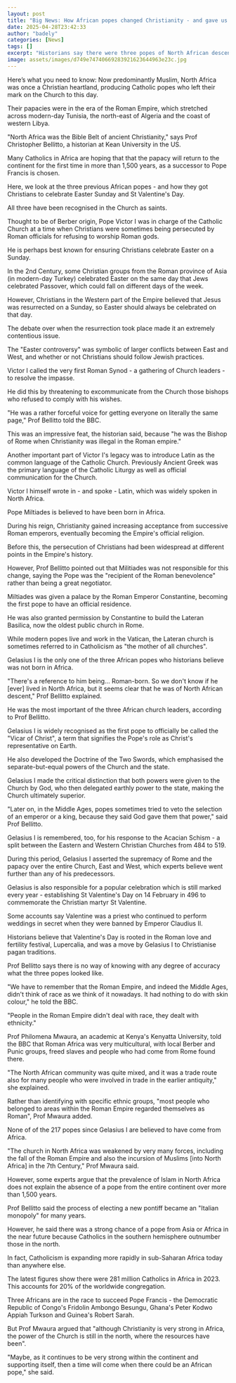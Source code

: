 ```yaml
---
layout: post
title: "Big News: How African popes changed Christianity - and gave us Valentine's Day"
date: 2025-04-28T23:42:33
author: "badely"
categories: [News]
tags: []
excerpt: "Historians say there were three popes of North African descent, the last one more than 1,500 years ago."
image: assets/images/d749e74740669283921623644963e23c.jpg
---
```


Here’s what you need to know: Now predominantly Muslim, North Africa was once a Christian heartland, producing Catholic popes who left their mark on the Church to this day.

Their papacies were in the era of the Roman Empire, which stretched across modern-day Tunisia, the north-east of Algeria and the coast of western Libya.

"North Africa was the Bible Belt of ancient Christianity," says Prof Christopher Bellitto, a historian at Kean University in the US.

Many Catholics in Africa are hoping that that the papacy will return to the continent  for the first time in more than 1,500 years, as a successor to Pope Francis is chosen.

Here, we look at the three previous African popes - and how they got Christians to celebrate Easter Sunday and St Valentine's Day. 

All three have been recognised in the Church as saints.

Thought to be of Berber origin, Pope Victor I was in charge of the Catholic Church at a time when Christians were sometimes being persecuted by Roman officials for refusing to worship Roman gods.

He is perhaps best known for ensuring Christians celebrate Easter on a Sunday.

In the 2nd Century, some Christian groups from the Roman province of Asia (in modern-day Turkey) celebrated Easter on the same day that Jews celebrated Passover, which could fall on different days of the week.

However, Christians in the Western part of the Empire believed that Jesus was resurrected on a Sunday, so Easter should always be celebrated on that day.

The debate over when the resurrection took place made it an extremely contentious issue.

The "Easter controversy" was symbolic of larger conflicts between East and West, and whether or not Christians should follow Jewish practices.

Victor I called the very first Roman Synod - a gathering of Church leaders - to resolve the impasse.

He did this by threatening to excommunicate from the Church those bishops who refused to comply with his wishes.

"He was a rather forceful voice for getting everyone on literally the same page," Prof Bellitto told the BBC.

This was an impressive feat, the historian said, because "he was the Bishop of Rome when Christianity was illegal in the Roman empire."

Another important part of Victor I's legacy was to introduce Latin as the common language of the Catholic Church. Previously Ancient Greek was the primary language of the Catholic Liturgy as well as official communication for the Church.

Victor I himself wrote in - and spoke - Latin, which was widely spoken in North Africa.

Pope Miltiades is believed to have been born in Africa.

During his reign, Christianity gained increasing acceptance from successive Roman emperors, eventually becoming the Empire's official religion.

Before this, the persecution of Christians had been widespread at different points in the Empire's history.

However, Prof Bellitto pointed out that Militiades was not responsible for this change, saying the Pope was the "recipient of the Roman benevolence" rather than being a great negotiator.

Miltiades was given a palace by the Roman Emperor Constantine, becoming the first pope to have an official residence.

He was also granted permission by Constantine to build the Lateran Basilica, now the oldest public church in Rome.

While modern popes live and work in the Vatican, the Lateran church is sometimes referred to in Catholicism as "the mother of all churches".

Gelasius I is the only one of the three African popes who historians believe was not born in Africa.

"There's a reference to him being... Roman-born. So we don't know if he [ever] lived in North Africa, but it seems clear that he was of North African descent," Prof Bellitto explained.

He was the most important of the three African church leaders, according to Prof Bellitto.

Gelasius I is widely recognised as the first pope to officially be called the "Vicar of Christ", a term that signifies the Pope's role as Christ's representative on Earth.

He also developed the Doctrine of the Two Swords, which emphasised the separate-but-equal powers of the Church and the state.

Gelasius I made the critical distinction that both powers were given to the Church by God, who then delegated earthly power to the state, making the Church ultimately superior.

"Later on, in the Middle Ages, popes sometimes tried to veto the selection of an emperor or a king, because they said God gave them that power," said Prof Bellitto.

Gelasius I is remembered, too, for his response to the Acacian Schism - a split between the Eastern and Western Christian Churches from 484 to 519.

During this period, Gelasius I asserted the supremacy of Rome and the papacy over the entire Church, East and West, which experts believe went further than any of his predecessors.

Gelasius is also responsible for a popular celebration which is still marked every year - establishing St Valentine's Day on 14 February in 496 to commemorate the Christian martyr St Valentine.

Some accounts say Valentine was a priest who continued to perform weddings in secret when they were banned by Emperor Claudius II.

Historians believe that Valentine's Day is rooted in the Roman love and fertility festival, Lupercalia, and was a move by Gelasius I to Christianise pagan traditions.

Prof Bellitto says there is no way of knowing with any degree of accuracy what the three popes looked like.

"We have to remember that the Roman Empire, and indeed the Middle Ages, didn't think of race as we think of it nowadays. It had nothing to do with skin colour," he told the BBC.

"People in the Roman Empire didn't deal with race, they dealt with ethnicity."

Prof Philomena Mwaura, an academic at Kenya's Kenyatta University, told the BBC that Roman Africa was very multicultural, with local Berber and Punic groups, freed slaves and people who had come from Rome found there.

"The North African community was quite mixed, and it was a trade route also for many people who were involved in trade in the earlier antiquity," she explained.

Rather than identifying with specific ethnic groups, "most people who belonged to areas within the Roman Empire regarded themselves as Roman", Prof Mwaura added.

None of of the 217 popes since Gelasius I are believed to have come from Africa.

"The church in North Africa was weakened by very many forces, including the fall of the Roman Empire and also the incursion of Muslims [into North Africa] in the 7th Century," Prof Mwaura said.

However, some experts argue that the prevalence of Islam in North Africa does not explain the absence of a pope from the entire continent over more than 1,500 years.

Prof Bellitto said the process of electing a new pontiff became an "Italian monopoly" for many years.

However, he said there was a strong chance of a pope from Asia or Africa in the near future because Catholics in the southern hemisphere outnumber those in the north.

In fact, Catholicism is expanding more rapidly in sub-Saharan Africa today than anywhere else.

The latest figures show there were 281 million Catholics in Africa in 2023. This accounts for 20% of the worldwide congregation.

Three Africans are in the race to succeed Pope Francis - the Democratic Republic of Congo's Fridolin Ambongo Besungu, Ghana's Peter Kodwo Appiah Turkson and Guinea's Robert Sarah.

But Prof Mwaura argued that "although Christianity is very strong in Africa, the power of the Church is still in the north, where the resources have been".

"Maybe, as it continues to be very strong within the continent and supporting itself, then a time will come when there could be an African pope," she said.


